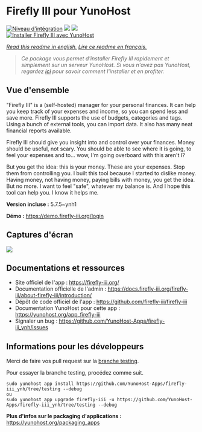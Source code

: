 # Firefly III pour YunoHost

[![Niveau d'intégration](https://dash.yunohost.org/integration/firefly-iii.svg)](https://dash.yunohost.org/appci/app/firefly-iii) ![](https://ci-apps.yunohost.org/ci/badges/firefly-iii.status.svg) ![](https://ci-apps.yunohost.org/ci/badges/firefly-iii.maintain.svg)  
[![Installer Firefly III avec YunoHost](https://install-app.yunohost.org/install-with-yunohost.svg)](https://install-app.yunohost.org/?app=firefly-iii)

*[Read this readme in english.](./README.md)*
*[Lire ce readme en français.](./README_fr.md)*

> *Ce package vous permet d'installer Firefly III rapidement et simplement sur un serveur YunoHost.
Si vous n'avez pas YunoHost, regardez [ici](https://yunohost.org/#/install) pour savoir comment l'installer et en profiter.*

## Vue d'ensemble

"Firefly III" is a (self-hosted) manager for your personal finances. It can help you keep track of your expenses and income, so you can spend less and save more. Firefly III supports the use of budgets, categories and tags. Using a bunch of external tools, you can import data. It also has many neat financial reports available.

Firefly III should give you insight into and control over your finances. Money should be useful, not scary. You should be able to see where it is going, to feel your expenses and to... wow, I'm going overboard with this aren't I?

But you get the idea: this is your money. These are your expenses. Stop them from controlling you. I built this tool because I started to dislike money. Having money, not having money, paying bills with money, you get the idea. But no more. I want to feel "safe", whatever my balance is. And I hope this tool can help you. I know it helps me.


**Version incluse :** 5.7.5~ynh1

**Démo :** https://demo.firefly-iii.org/login

## Captures d'écran

![](./doc/screenshots/imac-complete.png)

## Documentations et ressources

* Site officiel de l'app : https://firefly-iii.org/
* Documentation officielle de l'admin : https://docs.firefly-iii.org/firefly-iii/about-firefly-iii/introduction/
* Dépôt de code officiel de l'app : https://github.com/firefly-iii/firefly-iii
* Documentation YunoHost pour cette app : https://yunohost.org/app_firefly-iii
* Signaler un bug : https://github.com/YunoHost-Apps/firefly-iii_ynh/issues

## Informations pour les développeurs

Merci de faire vos pull request sur la [branche testing](https://github.com/YunoHost-Apps/firefly-iii_ynh/tree/testing).

Pour essayer la branche testing, procédez comme suit.
```
sudo yunohost app install https://github.com/YunoHost-Apps/firefly-iii_ynh/tree/testing --debug
ou
sudo yunohost app upgrade firefly-iii -u https://github.com/YunoHost-Apps/firefly-iii_ynh/tree/testing --debug
```

**Plus d'infos sur le packaging d'applications :** https://yunohost.org/packaging_apps